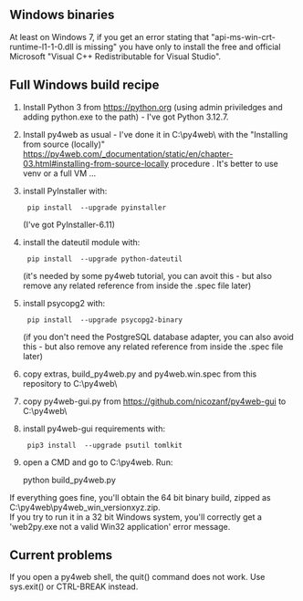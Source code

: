 ## Windows binaries

At least on Windows 7, if you get an error stating that "api-ms-win-crt-runtime-l1-1-0.dll is missing" you have only to install
the free and official Microsoft "Visual C++ Redistributable for Visual Studio".

## Full Windows build recipe


1. Install Python 3 from https://python.org (using admin priviledges and adding python.exe to the path) - I've got Python 3.12.7.
1. Install py4web as usual - I've done it in C:\py4web\ with the "Installing from source (locally)"
   https://py4web.com/_documentation/static/en/chapter-03.html#installing-from-source-locally procedure . It's better to use venv or a full VM ...
1. install PyInstaller with:  

        pip install  --upgrade pyinstaller
        
   (I've got PyInstaller-6.11)
        
1. install the dateutil module with:

        pip install  --upgrade python-dateutil
        
   (it's needed by some py4web tutorial, you can avoit this - but also remove any related reference from inside the .spec file later)
1. install psycopg2 with:

        pip install  --upgrade psycopg2-binary
        
   (if you don't need the PostgreSQL database adapter, you can also avoid this - but also remove any related reference from inside the .spec file later)
1. copy extras, build_py4web.py and py4web.win.spec from this repository to C:\py4web\


1. copy py4web-gui.py from https://github.com/nicozanf/py4web-gui to C:\py4web\
   
1. install py4web-gui requirements with:

        pip3 install  --upgrade psutil tomlkit

1. open a CMD and go to C:\py4web. Run:

    python build_py4web.py

If everything goes fine, you'll obtain the 64 bit binary build, zipped as C:\py4web\py4web_win_versionxyz.zip.  
If you try to run it in a 32 bit Windows system, you'll correctly get a 'web2py.exe not a valid Win32 application' error message.

## Current problems

If you open a py4web shell, the quit() command does not work. Use sys.exit() or CTRL-BREAK instead.
